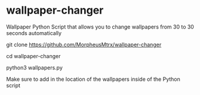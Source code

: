 # wallpaper-changer
Wallpaper Python Script that allows you to change wallpapers from 30 to 30 seconds automatically

git clone https://github.com/MorpheusMtrx/wallpaper-changer

cd wallpaper-changer

python3 wallpapers.py

Make sure to add in the location of the wallpapers inside of the Python script
